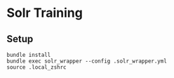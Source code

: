 # Solr Training

## Setup

    bundle install
    bundle exec solr_wrapper --config .solr_wrapper.yml
    source .local_zshrc
